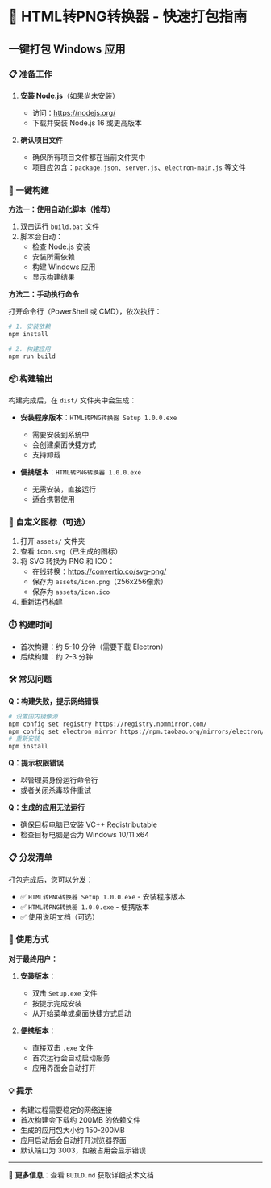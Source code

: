 # 🚀 HTML转PNG转换器 - 快速打包指南

## 一键打包 Windows 应用

### 📋 准备工作

1. **安装 Node.js**（如果尚未安装）
   - 访问：https://nodejs.org/
   - 下载并安装 Node.js 16 或更高版本

2. **确认项目文件**
   - 确保所有项目文件都在当前文件夹中
   - 项目应包含：`package.json`、`server.js`、`electron-main.js` 等文件

### 🎯 一键构建

**方法一：使用自动化脚本（推荐）**

1. 双击运行 `build.bat` 文件
2. 脚本会自动：
   - 检查 Node.js 安装
   - 安装所需依赖
   - 构建 Windows 应用
   - 显示构建结果

**方法二：手动执行命令**

打开命令行（PowerShell 或 CMD），依次执行：

```bash
# 1. 安装依赖
npm install

# 2. 构建应用
npm run build
```

### 📦 构建输出

构建完成后，在 `dist/` 文件夹中会生成：

- **安装程序版本**：`HTML转PNG转换器 Setup 1.0.0.exe`
  - 需要安装到系统中
  - 会创建桌面快捷方式
  - 支持卸载

- **便携版本**：`HTML转PNG转换器 1.0.0.exe`
  - 无需安装，直接运行
  - 适合携带使用

### 🎨 自定义图标（可选）

1. 打开 `assets/` 文件夹
2. 查看 `icon.svg`（已生成的图标）
3. 将 SVG 转换为 PNG 和 ICO：
   - 在线转换：https://convertio.co/svg-png/
   - 保存为 `assets/icon.png`（256x256像素）
   - 保存为 `assets/icon.ico`
4. 重新运行构建

### ⏱️ 构建时间

- 首次构建：约 5-10 分钟（需要下载 Electron）
- 后续构建：约 2-3 分钟

### 🛠️ 常见问题

**Q：构建失败，提示网络错误**
```bash
# 设置国内镜像源
npm config set registry https://registry.npmmirror.com/
npm config set electron_mirror https://npm.taobao.org/mirrors/electron/
# 重新安装
npm install
```

**Q：提示权限错误**
- 以管理员身份运行命令行
- 或者关闭杀毒软件重试

**Q：生成的应用无法运行**
- 确保目标电脑已安装 VC++ Redistributable
- 检查目标电脑是否为 Windows 10/11 x64

### 📋 分发清单

打包完成后，您可以分发：

- ✅ `HTML转PNG转换器 Setup 1.0.0.exe` - 安装程序版本
- ✅ `HTML转PNG转换器 1.0.0.exe` - 便携版本
- ✅ 使用说明文档（可选）

### 🎯 使用方式

**对于最终用户：**

1. **安装版本**：
   - 双击 `Setup.exe` 文件
   - 按提示完成安装
   - 从开始菜单或桌面快捷方式启动

2. **便携版本**：
   - 直接双击 `.exe` 文件
   - 首次运行会自动启动服务
   - 应用界面会自动打开

### 💡 提示

- 构建过程需要稳定的网络连接
- 首次构建会下载约 200MB 的依赖文件
- 生成的应用包大小约 150-200MB
- 应用启动后会自动打开浏览器界面
- 默认端口为 3003，如被占用会显示错误

---

🔗 **更多信息**：查看 `BUILD.md` 获取详细技术文档 